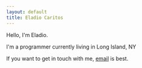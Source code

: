 ```yaml
---
layout: default
title: Eladio Caritos
---
```

<div id="home">
<p>Hello, I'm Eladio.</p>
<p>I'm a programmer currently living in Long Island, NY</p>
<p>If you want to get in touch with me, <a href="mailto:eladio@caritos.com">email</a> is best.</p>
</div>
